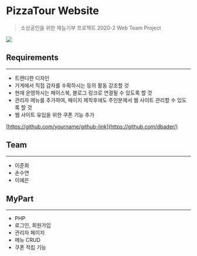 # PizzaTour Website
> 소상공인을 위한 재능기부 프로젝트
2020-2 Web Team Project

![](header.png)

## Requirements
---
- 트렌디한 디자인
- 가게에서 직접 감자를 수확하시는 등의 활동 강조할 것
- 현재 운영하시는 페이스북, 블로그 링크로 연결될 수 있도록 할 것
- 관리자 메뉴를 추가하여, 페이지 제작후에도 주인분께서 웹 사이트 관리할 수 있도록 할 것
- 웹 사이트 유입을 위한 쿠폰 기능 추가

[https://github.com/yourname/github-link](https://github.com/dbader/)  
      
## Team
---
- 이준희
- 손수연
- 이예은

## MyPart
---
- PHP
- 로그인, 회원가입
- 관리자 페이지
- 메뉴 CRUD
- 쿠폰 적립 기능
